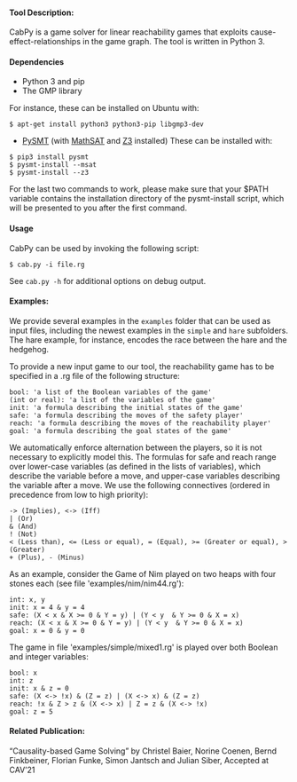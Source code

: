 #### Tool Description: 
CabPy is a game solver for linear reachability games that exploits cause-effect-relationships in the game graph. The tool is written in Python 3. 

#### Dependencies
- Python 3 and pip
- The GMP library

For instance, these can be installed on Ubuntu with:
```
$ apt-get install python3 python3-pip libgmp3-dev
```

- [PySMT](https://github.com/pysmt/pysmt) (with [MathSAT](https://mathsat.fbk.eu/) and [Z3](https://github.com/Z3Prover/z3) installed)
These can be installed with:
```
$ pip3 install pysmt
$ pysmt-install --msat
$ pysmt-install --z3
```

For the last two commands to work, please make sure that your $PATH variable contains the installation directory of the pysmt-install script, which will be presented to you after the first command.

#### Usage
CabPy can be used by invoking the following script:
```
$ cab.py -i file.rg
```
See  `cab.py -h` for additional options on debug output. 

#### Examples: 
We provide several examples in the `examples` folder that can be used as input files, including the newest examples in the `simple` and `hare` subfolders. The hare example, for instance, encodes the race between the hare and the hedgehog. 

To provide a new input game to our tool, the reachability game has to be specified in a .rg file of the following structure:
```
bool: 'a list of the Boolean variables of the game'
(int or real): 'a list of the variables of the game'
init: 'a formula describing the initial states of the game'
safe: 'a formula describing the moves of the safety player'
reach: 'a formula describing the moves of the reachability player'
goal: 'a formula describing the goal states of the game'
```
We automatically enforce alternation between the players, so it is not necessary to explicitly model this. The formulas for safe and reach range over lower-case variables (as defined in the lists of variables), which describe the variable before a move, and upper-case variables describing the variable after a move.
We use the following connectives (ordered in precedence from low to high priority):
```
-> (Implies), <-> (Iff)
| (Or)
& (And)
! (Not)
< (Less than), <= (Less or equal), = (Equal), >= (Greater or equal), > (Greater)
+ (Plus), - (Minus)
```
As an example, consider the Game of Nim played on two heaps with four stones each
(see file 'examples/nim/nim44.rg'):
```
int: x, y
init: x = 4 & y = 4
safe: (X < x & X >= 0 & Y = y) | (Y < y  & Y >= 0 & X = x)
reach: (X < x & X >= 0 & Y = y) | (Y < y  & Y >= 0 & X = x)
goal: x = 0 & y = 0
```
The game in file 'examples/simple/mixed1.rg' is played over both Boolean and integer variables:
```
bool: x
int: z
init: x & z = 0
safe: (X <-> !x) & (Z = z) | (X <-> x) & (Z = z)
reach: !x & Z > z & (X <-> x) | Z = z & (X <-> !x)
goal: z = 5
```

#### Related Publication: 
“Causality-based Game Solving” by Christel Baier, Norine Coenen, Bernd Finkbeiner, Florian Funke, Simon Jantsch and Julian Siber, Accepted at CAV’21
